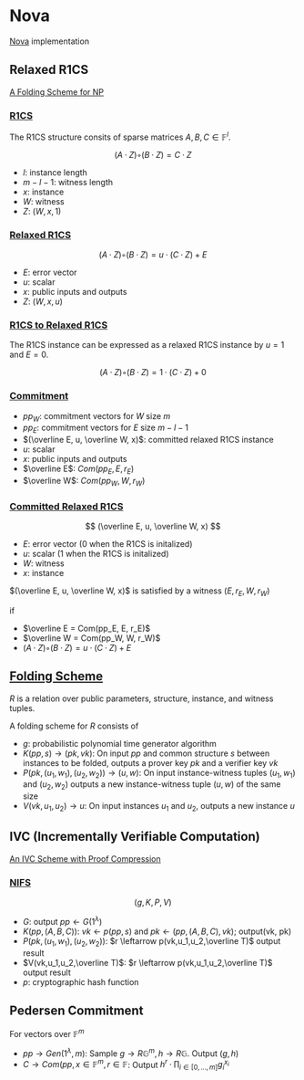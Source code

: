 # Nova
[Nova](https://eprint.iacr.org/2021/370.pdf) implementation

## Relaxed R1CS

[A Folding Scheme for NP](https://eprint.iacr.org/2021/370.pdf#page=12&zoom=100,100,780)

### [R1CS](https://eprint.iacr.org/2021/370.pdf#page=13&zoom=100,100,250)

The R1CS structure consits of sparse matrices $A, B, C \in \mathbb F^l$.

$$
(A · Z) ◦ (B · Z) = C · Z
$$

- $l$: instance length
- $m - l - 1$: witness length
- $x$: instance
- $W$: witness
- $Z$: $(W, x, 1)$

### [Relaxed R1CS](https://eprint.iacr.org/2021/370.pdf#page=14&zoom=100,100,250)

$$
(A · Z) ◦ (B · Z) = u · (C · Z) + E
$$

- $E$: error vector
- $u$: scalar
- $x$: public inputs and outputs
- $Z$: $(W, x, u)$

### [R1CS to Relaxed R1CS](https://eprint.iacr.org/2021/370.pdf#page=14&zoom=100,100,370)

The R1CS instance can be expressed as a relaxed R1CS instance by $u = 1$ and $E = 0$.

$$
(A · Z) ◦ (B · Z) = 1 · (C · Z) + 0
$$

### [Commitment](https://eprint.iacr.org/2021/370.pdf#page=14&zoom=100,100,850)

- $pp_W$: commitment vectors for $W$ size $m$
- $pp_E$: commitment vectors for $E$ size $m - l - 1$
- $(\overline E, u, \overline W, x)$: committed relaxed R1CS instance
- $u$: scalar
- $x$: public inputs and outputs
- $\overline E$: $Com(pp_E, E, r_E)$
- $\overline W$: $Com(pp_W, W, r_W)$

### [Committed Relaxed R1CS](https://eprint.iacr.org/2021/370.pdf#page=15&zoom=100,100,210)

$$
(\overline E, u, \overline W, x)
$$

- $E$: error vector (0 when the R1CS is initalized)
- $u$: scalar (1 when the R1CS is initalized)
- $W$: witness
- $x$: instance

$(\overline E, u, \overline W, x)$ is satisfied by a witness $(E, r_E, W, r_W)$

if
- $\overline E = Com(pp_E, E, r_E)$
- $\overline W = Com(pp_W, W, r_W)$
- $(A · Z) ◦ (B · Z) = u · (C · Z) + E$

## [Folding Scheme](https://eprint.iacr.org/2021/370.pdf#page=10&zoom=100,100,650)

$R$ is a relation over public parameters, structure, instance, and witness tuples.

A folding scheme for $R$ consists of

- $g$: probabilistic polynomial time generator algorithm
- $K(pp, s) \rightarrow (pk, vk)$: On input $pp$ and common structure $s$ between instances to be folded, outputs a prover key $pk$ and a verifier key $vk$
- $P(pk, (u_1,w_1),(u_2,w_2)) \rightarrow (u,w)$: On input instance-witness tuples $(u_1,w_1)$ and $(u_2,w_2)$ outputs a new instance-witness tuple $(u,w)$ of the same size
- $V(vk,u_1,u_2) \rightarrow u$: On input instances $u_1$ and $u_2$, outputs a new instance $u$

## IVC (Incrementally Verifiable Computation)
[An IVC Scheme with Proof Compression](https://eprint.iacr.org/2021/370.pdf#page=16&zoom=100,100,790)

### [NIFS](https://eprint.iacr.org/2021/370.pdf#page=16&zoom=100,100,490)

$$
(g, K, P, V)
$$

- $G$: output $pp \leftarrow G(1^λ)$
- $K(pp,(A,B,C))$: $vk \leftarrow p(pp,s)$ and $pk \leftarrow (pp, (A,B,C), vk)$; output(vk, pk)
- $P(pk,(u_1,w_1), (u_2,w_2))$: $r \leftarrow p(vk,u_1,u_2,\overline T)$ output result
- $V(vk,u_1,u_2,\overline T)$: $r \leftarrow p(vk,u_1,u_2,\overline T)$ output result
- $p$: cryptographic hash function

## Pedersen Commitment

For vectors over $\mathbb F^m$

- $pp \rightarrow Gen(1^λ,m)$: Sample $g \rightarrow R \mathbb G^m, h \rightarrow R \mathbb G$. Output $(g, h)$
- $C \rightarrow Com(pp, x \in \mathbb F^m, r \in \mathbb F$: Output $h^r·\prod_{i\in [0,...,m]}g_i^{x_i}$
